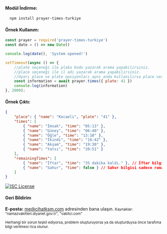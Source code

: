 #### Modül İndirme:

```bash
  npm install prayer-times-turkiye
```

#### Örnek Kullanım:
```js
const prayer = require('prayer-times-turkiye')
const date = () => new Date()

console.log(date(), 'System opened!')

setTimeout(async () => {
    //plate seçeneği ile plaka kodu yazarak arama yapabilirsiniz.
    //place seçeneği ile il adı yazarak arama yapabilirsiniz.
    //Uyarı place ve plate opsiyonları aynı anda kullanılırsa place verisi işlenir.
    const information = await prayer.times({ plate: 41 })
    console.log(information)
}, 2000);
```

#### Örnek Çıktı:
```json
{
    "place": { "name": "Kocaeli", "plate": "41" },
    "times": [
        { "name": "İmsak", "time": "05:13" },
        { "name": "Güneş", "time": "06:40" },
        { "name": "Öğle", "time": "13:10" },
        { "name": "İkindi", "time": "16:42" },
        { "name": "Akşam", "time": "19:30" },
        { "name": "Yatsı", "time": "20:51" }
    ],
    "remainingTimes": [
        { "name": "İftar", "time": "35 dakika kaldı." }, // İftar bilgisi sadece ramazanda mevcuttur.
        { "name": "Sahur", "time": false } // Sahur bilgisi sadece ramazanda mevcuttur.
    ]
}
```

[![ISC License](https://img.shields.io/badge/License-ISC-green.svg)](https://choosealicense.com/licenses/isc/)

#### Geri Bildirim

**E-posta:** me@cihatksm.com adresinden bana ulaşın.
<small>
Kaynaklar: "namazvakitleri.diyanet.gov.tr", "vakitci.com"
</small>

<small>
Herhangi bir sorun teşkil ediyorsa, problem oluşturuyorsa ya da oluşturduysa önce tarafıma bilgi verilmesi rica olunur.
</small>